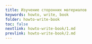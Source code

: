 ```yaml
---
title: Изучение сторонних материалов
keywords: howto, write, book
folder: howto-write-book
toc: false
nextlink: howto-write-book/1.md
prevlink: howto-write-book/2.md
---
```


